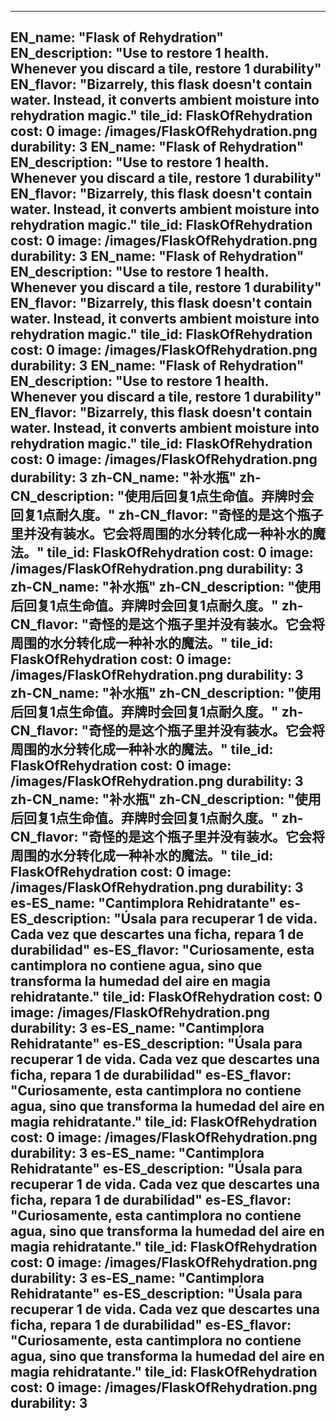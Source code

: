---

EN_name: "Flask of Rehydration"
EN_description: "Use to restore 1 health.  Whenever you discard a tile, restore 1 durability"
EN_flavor: "Bizarrely, this flask doesn't contain water. Instead, it converts ambient moisture into rehydration magic."
tile_id: FlaskOfRehydration
cost: 0
image: /images/FlaskOfRehydration.png
durability: 3
EN_name: "Flask of Rehydration"
EN_description: "Use to restore 1 health.  Whenever you discard a tile, restore 1 durability"
EN_flavor: "Bizarrely, this flask doesn't contain water. Instead, it converts ambient moisture into rehydration magic."
tile_id: FlaskOfRehydration
cost: 0
image: /images/FlaskOfRehydration.png
durability: 3
EN_name: "Flask of Rehydration"
EN_description: "Use to restore 1 health.  Whenever you discard a tile, restore 1 durability"
EN_flavor: "Bizarrely, this flask doesn't contain water. Instead, it converts ambient moisture into rehydration magic."
tile_id: FlaskOfRehydration
cost: 0
image: /images/FlaskOfRehydration.png
durability: 3
EN_name: "Flask of Rehydration"
EN_description: "Use to restore 1 health.  Whenever you discard a tile, restore 1 durability"
EN_flavor: "Bizarrely, this flask doesn't contain water. Instead, it converts ambient moisture into rehydration magic."
tile_id: FlaskOfRehydration
cost: 0
image: /images/FlaskOfRehydration.png
durability: 3
zh-CN_name: "补水瓶"
zh-CN_description: "使用后回复1点生命值。弃牌时会回复1点耐久度。"
zh-CN_flavor: "奇怪的是这个瓶子里并没有装水。它会将周围的水分转化成一种补水的魔法。"
tile_id: FlaskOfRehydration
cost: 0
image: /images/FlaskOfRehydration.png
durability: 3
zh-CN_name: "补水瓶"
zh-CN_description: "使用后回复1点生命值。弃牌时会回复1点耐久度。"
zh-CN_flavor: "奇怪的是这个瓶子里并没有装水。它会将周围的水分转化成一种补水的魔法。"
tile_id: FlaskOfRehydration
cost: 0
image: /images/FlaskOfRehydration.png
durability: 3
zh-CN_name: "补水瓶"
zh-CN_description: "使用后回复1点生命值。弃牌时会回复1点耐久度。"
zh-CN_flavor: "奇怪的是这个瓶子里并没有装水。它会将周围的水分转化成一种补水的魔法。"
tile_id: FlaskOfRehydration
cost: 0
image: /images/FlaskOfRehydration.png
durability: 3
zh-CN_name: "补水瓶"
zh-CN_description: "使用后回复1点生命值。弃牌时会回复1点耐久度。"
zh-CN_flavor: "奇怪的是这个瓶子里并没有装水。它会将周围的水分转化成一种补水的魔法。"
tile_id: FlaskOfRehydration
cost: 0
image: /images/FlaskOfRehydration.png
durability: 3
es-ES_name: "Cantimplora Rehidratante"
es-ES_description: "Úsala para recuperar 1 de vida. Cada vez que descartes una ficha, repara 1 de durabilidad"
es-ES_flavor: "Curiosamente, esta cantimplora no contiene agua, sino que transforma la humedad del aire en magia rehidratante."
tile_id: FlaskOfRehydration
cost: 0
image: /images/FlaskOfRehydration.png
durability: 3
es-ES_name: "Cantimplora Rehidratante"
es-ES_description: "Úsala para recuperar 1 de vida. Cada vez que descartes una ficha, repara 1 de durabilidad"
es-ES_flavor: "Curiosamente, esta cantimplora no contiene agua, sino que transforma la humedad del aire en magia rehidratante."
tile_id: FlaskOfRehydration
cost: 0
image: /images/FlaskOfRehydration.png
durability: 3
es-ES_name: "Cantimplora Rehidratante"
es-ES_description: "Úsala para recuperar 1 de vida. Cada vez que descartes una ficha, repara 1 de durabilidad"
es-ES_flavor: "Curiosamente, esta cantimplora no contiene agua, sino que transforma la humedad del aire en magia rehidratante."
tile_id: FlaskOfRehydration
cost: 0
image: /images/FlaskOfRehydration.png
durability: 3
es-ES_name: "Cantimplora Rehidratante"
es-ES_description: "Úsala para recuperar 1 de vida. Cada vez que descartes una ficha, repara 1 de durabilidad"
es-ES_flavor: "Curiosamente, esta cantimplora no contiene agua, sino que transforma la humedad del aire en magia rehidratante."
tile_id: FlaskOfRehydration
cost: 0
image: /images/FlaskOfRehydration.png
durability: 3
---